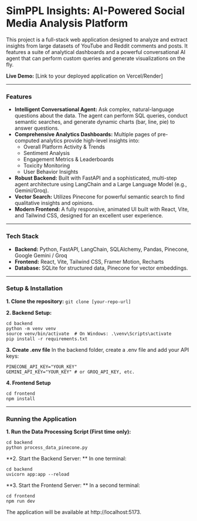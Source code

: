 # SimPPL Insights: AI-Powered Social Media Analysis Platform

This project is a full-stack web application designed to analyze and extract insights from large datasets of YouTube and Reddit comments and posts. It features a suite of analytical dashboards and a powerful conversational AI agent that can perform custom queries and generate visualizations on the fly.

**Live Demo:** [Link to your deployed application on Vercel/Render]

---

### Features

* **Intelligent Conversational Agent:** Ask complex, natural-language questions about the data. The agent can perform SQL queries, conduct semantic searches, and generate dynamic charts (bar, line, pie) to answer questions.
* **Comprehensive Analytics Dashboards:** Multiple pages of pre-computed analytics provide high-level insights into:
    * Overall Platform Activity & Trends
    * Sentiment Analysis
    * Engagement Metrics & Leaderboards
    * Toxicity Monitoring
    * User Behavior Insights
* **Robust Backend:** Built with FastAPI and a sophisticated, multi-step agent architecture using LangChain and a Large Language Model (e.g., Gemini/Groq).
* **Vector Search:** Utilizes Pinecone for powerful semantic search to find qualitative insights and opinions.
* **Modern Frontend:** A fully responsive, animated UI built with React, Vite, and Tailwind CSS, designed for an excellent user experience.

---

### Tech Stack

* **Backend:** Python, FastAPI, LangChain, SQLAlchemy, Pandas, Pinecone, Google Gemini / Groq
* **Frontend:** React, Vite, Tailwind CSS, Framer Motion, Recharts
* **Database:** SQLite for structured data, Pinecone for vector embeddings.

---

### Setup & Installation

**1. Clone the repository:**
`git clone [your-repo-url]`

**2. Backend Setup:**
```
cd backend
python -m venv venv
source venv/bin/activate  # On Windows: .\venv\Scripts\activate
pip install -r requirements.txt
```

**3. Create .env file**
In the backend folder, create a .env file and add your API keys:
```
PINECONE_API_KEY="YOUR_KEY"
GEMINI_API_KEY="YOUR_KEY" # or GROQ_API_KEY, etc.
```
**4. Frontend Setup**
```
cd frontend
npm install
```

---
### Running the Application

**1. Run the Data Processing Script (First time only):**

```
cd backend
python process_data_pinecone.py
```

**2. Start the Backend Server: **
In one terminal:

```
cd backend
uvicorn app:app --reload
```

**3. Start the Frontend Server: **
In a second terminal:
```
cd frontend
npm run dev
```
The application will be available at http://localhost:5173.




